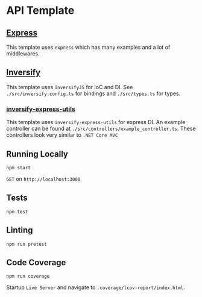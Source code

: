 # API Template

## [Express](https://github.com/expressjs/express)

This template uses `express` which has many examples and a lot of middlewares.

## [Inversify](https://github.com/inversify/InversifyJS)

This template uses `InversifyJS` for IoC and DI. See `./src/inversify.config.ts` for bindings and `./src/types.ts` for types.

### [inversify-express-utils](https://github.com/inversify/inversify-express-utils)

This template uses `inversify-express-utils` for express DI. An example controller can be found at `./src/controllers/example_controller.ts`. These controllers look very similar to `.NET Core MVC`

## Running Locally
`npm start`

`GET` on `http://localhost:3000`

## Tests
`npm test`

## Linting
`npm run pretest`

## Code Coverage
`npm run coverage`

Startup `Live Server` and navigate to `.coverage/lcov-report/index.html`.
